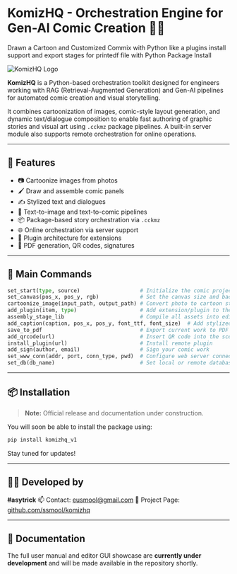 # KomizHQ - Orchestration Engine for Gen-AI Comic Creation 🎨🤖
Drawn a Cartoon and Customized Commix with Python like a plugins install support and export stages for printedf file with Python Package Install

![KomizHQ Logo](./assets/komiz_hq_lapp.gif)

**KomizHQ** is a Python-based orchestration toolkit designed for engineers working with RAG (Retrieval-Augmented Generation) and Gen-AI pipelines for automated comic creation and visual storytelling.

It combines cartoonization of images, comic-style layout generation, and dynamic text/dialogue composition to enable fast authoring of graphic stories and visual art using `.cckmz` package pipelines. A built-in server module also supports remote orchestration for online operations.

---

## 🚀 Features

- 📷 Cartoonize images from photos  
- 🖌️ Draw and assemble comic panels  
- ✍️ Stylized text and dialogues  
- 🧠 Text-to-image and text-to-comic pipelines  
- 📦 Package-based story orchestration via `.cckmz`  
- 🌐 Online orchestration via server support  
- 🧩 Plugin architecture for extensions  
- 🧾 PDF generation, QR codes, signatures  

---

## 🧰 Main Commands

```python
set_start(type, source)                   # Initialize the comic project with type and data source
set_canvas(pos_x, pos_y, rgb)             # Set the canvas size and background color
cartoonize_image(input_path, output_path) # Convert photo to cartoon style
add_plugin(item, type)                    # Add extension/plugin to the current session
assembly_stage_lib                        # Compile all assets into editable layers
add_caption(caption, pos_x, pos_y, font_ttf, font_size)  # Add stylized caption
save_to_pdf                               # Export current work to PDF
add_qrcode(url)                           # Insert QR code into the scene
install_plugin(url)                       # Install remote plugin
add_sign(author, email)                   # Sign your comic work
set_www_conn(addr, port, conn_type, pwd)  # Configure web server connection
set_db(db_name)                           # Set local or remote database for asset storage
````

---

## 📦 Installation

> **Note:** Official release and documentation under construction.

You will soon be able to install the package using:

```bash
pip install komizhq_v1
```

Stay tuned for updates!

---

## 👨‍💻 Developed by

**#asytrick**
📫 Contact: [eusmool@gmail.com](mailto:eusmool@gmail.com)
🔗 Project Page: [github.com/ssmool/komizhq](https://github.com/ssmool/komizhq)

---

## 📘 Documentation

The full user manual and editor GUI showcase are **currently under development** and will be made available in the repository shortly.
